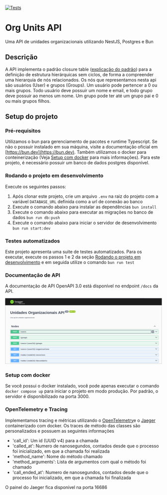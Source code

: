 [![Tests](https://github.com/JP-Go/unidades_org_api/actions/workflows/run_tests.yaml/badge.svg?branch=main)](https://github.com/JP-Go/unidades_org_api/actions/workflows/run_tests.yaml)

# Org Units API

Uma API de unidades organizacionais utilizando NestJS, Postgres e Bun

## Descrição

A API implementa o padrão closure table ([explicação do padrão](https://fueled.com/blog/closure-table/)) para a definição de
estrutura hierárquicas sem ciclos, de forma a compreender uma hierarquia de nós relacionados. Os nós que representamos nesta
api são usuários (User) e grupos (Groups). Um usuário pode pertencer a 0 ou mais grupos. Todo usuário deve possuir um nome e email,
e todo grupo deve possuir ao menos um nome. Um grupo pode ter até um grupo pai e 0 ou mais grupos filhos.

## Setup do projeto

### Pré-requisitos

Utilizamos o bun para gerenciamento de pacotes e runtime Typescript. Se não o possuir instalado em sua máquina, visite a documentação
oficial em [https://bun.dev](https://bun.dev). Também utilizamos o docker para conteinerização
(Veja [Setup com docker](#setup-com-docker) para mais informações). Para este projeto, é necessário possuir um
banco de dados postgres disponível.

### Rodando o projeto em desenvolvimento

Execute os seguintes passos:
1. Após clonar este projeto, crie um arquivo `.env` na raiz do projeto com a variável `DATABASE_URL` definida como a url de conexão ao banco
2. Execute o comando abaixo para instalar as dependências
  `bun install`
2. Execute o comando abaixo para executar as migrações no banco de dados
  `bun run db:push`
3. Execute o comando abaixo para iniciar o servidor de desenvolvimento
  `bun run start:dev`

### Testes automatizados

Este projeto apresenta uma suite de testes automatizados. Para os executar, execute os passos 1 e 2 da seção [Rodando o projeto em desenvolvimento](#rodando-o-projeto-em-desenvolvimento) e em seguida utilize o comando `bun run test`

### Documentação de API

A documentação de API OpenAPI 3.0 está disponível no endpoint `/docs` da API.

![docs swagger](./assets/docs.png)

### Setup com docker

Se você possui o docker instalado, você pode apenas executar o comando `docker compose up` para iniciar o projeto em modo produção. Por padrão, o servidor é disponibilizado na porta 3000.

### OpenTelemetry e Tracing

Implementamos tracing e métricas utilizando o [OpenTelemetry](https://opentelemetry.io)e o [Jaeger](https://jaegertracing.io) containerizado com docker.
Os traces de método das classes são personalizados e possuem as seguintes informações
- 'call_id': Um id (UUID v4) para a chamada
- 'called_at': Numero de nanosegundos, contados desde que o processo foi inicializado, em que a chamada foi realizada
- 'method_name': Nome do método chamado
- 'method_arguments': Lista de argumentos com qual o método foi chamado
- 'call_ended_at': Numero de nanosegundos, contados desde que o processo foi inicializado, em que a chamada foi finalizada

O painel do Jaeger fica disponível na porta 16686
